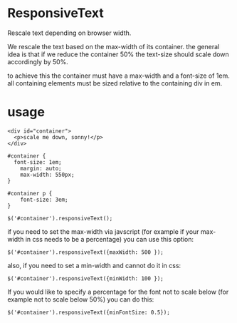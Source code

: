 ResponsiveText
==============

Rescale text depending on browser width.

We rescale the text based on the max-width of its container. the general idea is that if we reduce the container 50%
the text-size should scale down accordingly by 50%.

to achieve this the container must have a max-width and a font-size of 1em. all containing elements must be sized
relative to the containing div in em.

usage
=====
```
<div id="container">
  <p>scale me down, sonny!</p>
</div>
```
```
#container {
  font-size: 1em;
	margin: auto;
	max-width: 550px;
}

#container p {
	font-size: 3em;
}
```

```
$('#container').responsiveText();
```

if you need to set the max-width via javscript (for example if your max-width in css needs to be a percentage) you
can use this option:
```
$('#container').responsiveText({maxWidth: 500 });
```
also, if you need to set a min-width and cannot do it in css:
```
$('#container').responsiveText({minWidth: 100 });
```

If you would like to specify a percentage for the font not to scale below (for example not to scale below 50%) you can do this:
```
$('#container').responsiveText({minFontSize: 0.5});
```
